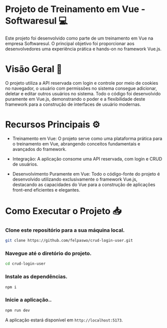 # Projeto de Treinamento em Vue - Softwaresul 💻
Este projeto foi desenvolvido como parte de um treinamento em Vue na empresa Softwaresul. O principal objetivo foi proporcionar aos desenvolvedores uma experiência prática e hands-on no framework Vue.js.

# Visão Geral 🎈
O projeto utiliza a API reservada com login e controle por meio de cookies no navegador, o usuário com permissões no sistema consegue adicionar, deletar e editar outros usuários no sistema. Todo o código foi desenvolvido puramente em Vue.js, demonstrando o poder e a flexibilidade deste framework para a construção de interfaces de usuário modernas.
 
# Recursos Principais ⚙
- Treinamento em Vue: O projeto serve como uma plataforma prática para o treinamento em Vue, abrangendo conceitos fundamentais e avançados do framework.

- Integração: A aplicação consome uma API reservada, com login e CRUD de usuários.

- Desenvolvimento Puramente em Vue: Todo o código-fonte do projeto é desenvolvido utilizando exclusivamente o framework Vue.js, destacando as capacidades do Vue para a construção de aplicações front-end eficientes e elegantes.

# Como Executar o Projeto 📥
### Clone este repositório para a sua máquina local.
```bash
git clone https://github.com/felpaswo/crud-login-user.git
```
### Navegue até o diretório do projeto.
```bash
cd crud-login-user
```
### Instale as dependências.
```bash
npm i 
```
### Inicie a aplicação..
```bash
npm run dev 
```
A aplicação estará disponível em `http://localhost:5173`.
